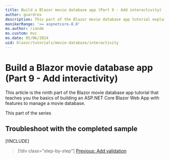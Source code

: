 ```yaml
---
title: Build a Blazor movie database app (Part 9 - Add interactivity)
author: guardrex
description: This part of the Blazor movie database app tutorial explains ...
monikerRange: '>= aspnetcore-8.0'
ms.author: riande
ms.custom: mvc
ms.date: 05/06/2024
uid: blazor/tutorials/movie-database/interactivity
---
```

# Build a Blazor movie database app (Part 9 - Add interactivity)

<!-- UPDATE 9.0 Activate after release

[!INCLUDE[](~/includes/not-latest-version.md)]

-->

This article is the ninth part of the Blazor movie database app tutorial that teaches you the basics of building an ASP.NET Core Blazor Web App with features to manage a movie database.

This part of the series




## Troubleshoot with the completed sample

[!INCLUDE[](~/blazor/tutorials/movie-database-app/includes/troubleshoot.md)]

> [!div class="step-by-step"]
> [Previous: Add validation](xref:blazor/tutorials/movie-database/validation)
